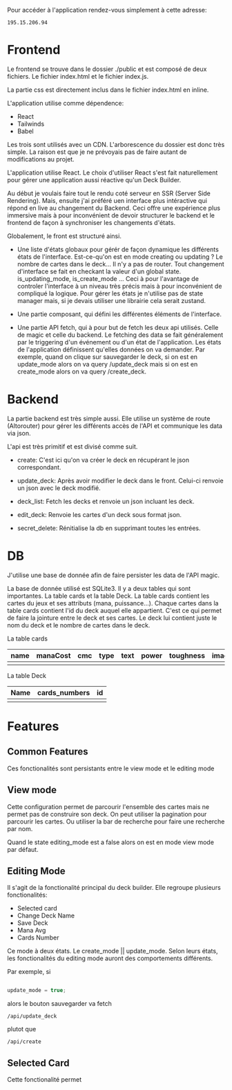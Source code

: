 Pour accéder à l'application rendez-vous simplement à cette adresse:

```
195.15.206.94
```

# Frontend

Le frontend se trouve dans le dossier ./public et est composé de deux fichiers.
Le fichier index.html et le fichier index.js.

La partie css est directement inclus dans le fichier index.html en inline.

L'application utilise comme dépendence:
- React
- Tailwinds
- Babel

Les trois sont utilisés avec un CDN. L'arborescence du dossier est donc très
simple. La raison est que je ne prévoyais pas de faire autant de modifications
au projet.

L'application utilise React. Le choix d'utiliser React
s'est fait naturellement pour gérer une application aussi réactive qu'un
Deck Builder.

Au début je voulais faire tout le rendu coté serveur en SSR (Server Side Rendering).
Mais, ensuite j'ai préféré uen interface plus intéractive qui répond en live
au changement du Backend. Ceci offre une expérience plus immersive mais à pour
inconvénient de devoir structurer le backend et le frontend de façon à
synchroniser les changements d'états.

Globalement, le front est structuré ainsi.

- Une liste d'états globaux pour gérér de façon dynamique les différents
états de l'interface. Est-ce-qu'on est en mode creating ou updating ?
Le nombre de cartes dans le deck... Il n'y a pas de router. Tout changement
d'interface se fait en checkant la valeur d'un global state. is_updating_mode,
is_create_mode ... Ceci à pour l'avantage de controler l'interface à un niveau
très précis mais à pour inconvénient de compliqué la logique. Pour gérer les
états je n'utilise pas de state manager mais, si je devais utiliser une
librairie cela serait zustand.

- Une partie composant, qui défini les différentes éléments de l'interface.

- Une partie API fetch, qui à pour but de fetch les deux api utilisés. Celle de
magic et celle du backend. Le fetching des data se fait généralement par le
triggering d'un événement ou d'un état de l'application. Les états
de l'application définissent qu'elles données on va demander. Par exemple,
quand on clique sur sauvegarder le deck, si on est en update_mode alors
on va query /update_deck mais si on est en create_mode alors on va query
/create_deck.



# Backend

La partie backend est très simple aussi. Elle utilise un système de route
(Altorouter) pour gérer les différents accès de l'API et communique les data
via json.

L'api est très primitif et est divisé comme suit.

- create: C'est ici qu'on va créer le deck en récupérant le json correspondant.

- update_deck: Après avoir modifier le deck dans le front. Celui-ci renvoie un
json avec le deck modifié.

- deck_list: Fetch les decks et renvoie un json incluant les deck.

- edit_deck: Renvoie les cartes d'un deck sous format json.

- secret_delete: Rénitialise la db en supprimant toutes les entrées.

# DB

J'utilise une base de donnée afin de faire persister les data de l'API magic.

La base de donnée utilisé est SQLite3. Il y a deux tables qui sont importantes.
La table cards et la table Deck. La table cards contient les cartes du jeux et
ses attributs (mana, puissance...). Chaque cartes dans la table cards contient
l'id du deck auquel elle appartient. C'est ce qui permet de faire la jointure
entre le deck et ses cartes. Le deck lui contient juste le nom du deck et
le nombre de cartes dans le deck.

La table cards

| name | manaCost | cmc | type | text | power | toughness | imageUrl | flavor | id | id_deck | id_card |
|------|----------|-----|------|-----:|-------|-----------|----------|--------|----|---------|---------|
|      |          |     |      |      |       |           |          |        |    |         |         |

La table Deck

| Name | cards_numbers | id |
|------|---------------|----|
|      |               |    |


# Features

## Common Features

Ces fonctionalités sont persistants entre le view mode et le editing mode

## View mode

Cette configuration permet de parcourir l'ensemble des cartes mais ne permet
pas de construire son deck. On peut utiliser la pagination pour parcourir
les cartes. Ou utiliser la bar de recherche pour faire une recherche par nom.

Quand le state editing_mode est a false alors on est en mode view mode par défaut.

## Editing Mode

Il s'agit de la fonctionalité principal du deck builder. Elle regroupe plusieurs
fonctionalités:

- Selected card
- Change Deck Name
- Save Deck
- Mana Avg
- Cards Number

Ce mode à deux états. Le create_mode || update_mode. Selon leurs états,
les fonctionalités du  editing mode auront des comportements différents.

Par exemple, si

```javascript

update_mode = true;

```

alors le bouton sauvegarder va fetch


```
/api/update_deck

```
 plutot que

```
/api/create
```


## Selected Card

Cette fonctionalité permet 